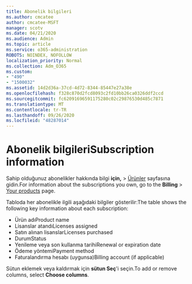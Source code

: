 ```yaml
---
title: Abonelik bilgileri
ms.author: cmcatee
author: cmcatee-MSFT
manager: scotv
ms.date: 04/21/2020
ms.audience: Admin
ms.topic: article
ms.service: o365-administration
ROBOTS: NOINDEX, NOFOLLOW
localization_priority: Normal
ms.collection: Adm_O365
ms.custom:
- "490"
- "1500032"
ms.assetid: 14d2d36a-37cd-4d72-8344-85447e27a38e
ms.openlocfilehash: f328c870d2fcd8093c2fd10bb26ca0326ddf2ccd
ms.sourcegitcommit: fc62091696591175280c02c29876530d485c7871
ms.translationtype: MT
ms.contentlocale: tr-TR
ms.lasthandoff: 09/26/2020
ms.locfileid: "48287014"
---
```

# <a name="subscription-information"></a><span data-ttu-id="315c5-102">Abonelik bilgileri</span><span class="sxs-lookup"><span data-stu-id="315c5-102">Subscription information</span></span>

<span data-ttu-id="315c5-103">Sahip olduğunuz abonelikler hakkında bilgi **için,** \> [Ürünler](https://go.microsoft.com/fwlink/p/?linkid=842054) sayfasına gidin.</span><span class="sxs-lookup"><span data-stu-id="315c5-103">For information about the subscriptions you own, go to the **Billing** \> [Your products](https://go.microsoft.com/fwlink/p/?linkid=842054) page.</span></span>
  
<span data-ttu-id="315c5-104">Tabloda her abonelikle ilgili aşağıdaki bilgiler gösterilir:</span><span class="sxs-lookup"><span data-stu-id="315c5-104">The table shows the following key information about each subscription:</span></span>
  
- <span data-ttu-id="315c5-105">Ürün adı</span><span class="sxs-lookup"><span data-stu-id="315c5-105">Product name</span></span>
- <span data-ttu-id="315c5-106">Lisanslar atandı</span><span class="sxs-lookup"><span data-stu-id="315c5-106">Licenses assigned</span></span>
- <span data-ttu-id="315c5-107">Satın alınan lisanslar</span><span class="sxs-lookup"><span data-stu-id="315c5-107">Licenses purchased</span></span>
- <span data-ttu-id="315c5-108">Durum</span><span class="sxs-lookup"><span data-stu-id="315c5-108">Status</span></span>
- <span data-ttu-id="315c5-109">Yenileme veya son kullanma tarihi</span><span class="sxs-lookup"><span data-stu-id="315c5-109">Renewal or expiration date</span></span>
- <span data-ttu-id="315c5-110">Ödeme yöntemi</span><span class="sxs-lookup"><span data-stu-id="315c5-110">Payment method</span></span>
- <span data-ttu-id="315c5-111">Faturalandırma hesabı (uygunsa)</span><span class="sxs-lookup"><span data-stu-id="315c5-111">Billing account (if applicable)</span></span>
 
<span data-ttu-id="315c5-112">Sütun eklemek veya kaldırmak için **sütun Seç**'i seçin.</span><span class="sxs-lookup"><span data-stu-id="315c5-112">To add or remove columns, select **Choose columns**.</span></span>
